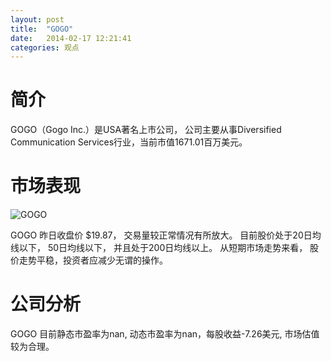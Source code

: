 ```yaml
---
layout: post
title:  "GOGO"
date:   2014-02-17 12:21:41
categories: 观点
---
```


# 简介
GOGO（Gogo Inc.）是USA著名上市公司，
公司主要从事Diversified Communication Services行业，当前市值1671.01百万美元。

# 市场表现

![GOGO](http://finviz.com/chart.ashx?t=GOGO&ty=c&ta=1&p=d&s=l)

GOGO 昨日收盘价 $19.87，
交易量较正常情况有所放大。
目前股价处于20日均线以下，
50日均线以下，
并且处于200日均线以上。
从短期市场走势来看，
股价走势平稳，投资者应减少无谓的操作。

# 公司分析
GOGO 目前静态市盈率为nan, 动态市盈率为nan，每股收益-7.26美元,
市场估值较为合理。
